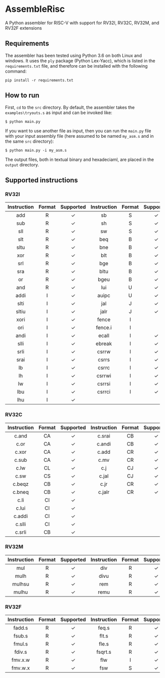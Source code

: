 # AssembleRisc
A Python assembler for RISC-V with support for RV32I, RV32C, RV32M, and RV32F extensions


## Requirements
The assembler has been tested using Python 3.6 on both Linux and windows. It uses the `ply` package (Python Lex-Yacc), which is listed in the `requirements.txt` file, and therefore can be installed with the following command:

`pip install -r requirements.txt`

## How to run
First, `cd` to the `src` directory. By default, the assembler takes the `examples\tryouts.s` as input and can be invoked like:

    $ python main.py

If you want to use another file as input, then you can run the `main.py` file with your input assembly file (here assumed to be named `my_asm.s` and in the same `src` directory):

    $ python main.py -i my_asm.s

The output files, both in textual binary and hexadeciaml, are placed in the `output` directory.


## Supported instructions
### RV32I
| Instruction | Format | Supported | Instruction | Format | Supported | 
|:-----------:|:------:|:---------:|:-----------:|:------:|:---------:|
|     add     |   R    |  &check;  |     sb      |   S    |  &check;  |
|     sub     |   R    |  &check;  |     sh      |   S    |  &check;  |
|     sll     |   R    |  &check;  |     sw      |   S    |  &check;  |
|     slt     |   R    |  &check;  |     beq     |   B    |  &check;  |
|    sltu     |   R    |  &check;  |     bne     |   B    |  &check;  |
|     xor     |   R    |  &check;  |     blt     |   B    |  &check;  |   
|     srl     |   R    |  &check;  |     bge     |   B    |  &check;  |   
|     sra     |   R    |  &check;  |    bltu     |   B    |  &check;  |   
|     or      |   R    |  &check;  |    bgeu     |   B    |  &check;  | 
|     and     |   R    |  &check;  |     lui     |   U    |  &check;  | 
|    addi     |   I    |  &check;  |    auipc    |   U    |  &check;  | 
|    slti     |   I    |  &check;  |     jal     |   J    |  &check;  | 
|    sltiu    |   I    |  &check;  |    jalr     |   J    |  &check;  | 
|    xori     |   I    |  &check;  |    fence    |   I    |    |   
|     ori     |   I    |  &check;  |   fence.i   |   I    |    | 
|    andi     |   I    |  &check;  |    ecall    |   I    |  &check;  |  
|    slli     |   I    |  &check;  |   ebreak    |   I    |  &check;  |  
|    srli     |   I    |  &check;  |    csrrw    |   I    |  &check;  |  
|    srai     |   I    |  &check;  |    csrrs    |   I    |  &check;  | 
|     lb      |   I    |  &check;  |    csrrc    |   I    |  &check;  | 
|     lh      |   I    |  &check;  |   csrrwi    |   I    |  &check;  | 
|     lw      |   I    |  &check;  |   csrrsi    |   I    |  &check;  | 
|     lbu     |   I    |  &check;  |   csrrci    |   I    |  &check;  | 
|     lhu     |   I    |  &check;  |   

### RV32C
| Instruction | Format | Supported | Instruction | Format | Supported | 
|:-----------:|:------:|:---------:|:-----------:|:------:|:---------:|
|    c.and    |   CA   |  &check;  |   c.srai    |   CB   |  &check;  |
|    c.or     |   CA   |  &check;  |   c.andi    |   CB   |  &check;  |
|    c.xor    |   CA   |  &check;  |    c.add    |   CR   |  &check;  |
|    c.sub    |   CA   |  &check;  |    c.mv     |   CR   |  &check;  |
|    c.lw     |   CL   |  &check;  |     c.j     |   CJ   |  &check;  |
|    c.sw     |   CS   |  &check;  |    c.jal    |   CJ   |  &check;  |
|   c.beqz    |   CB   |  &check;  |    c.jr     |   CR   |  &check;  | 
|   c.bneq    |   CB   |  &check;  |   c.jalr    |   CR   |  &check;  | 
|    c.li     |   CI   |  &check;  | 
|    c.lui    |   CI   |  &check;  | 
|   c.addi    |   CI   |  &check;  | 
|   c.slli    |   CI   |  &check;  | 
|   c.srli    |   CB   |  &check;  |

### RV32M
| Instruction | Format | Supported | Instruction | Format | Supported | 
|:-----------:|:------:|:---------:|:-----------:|:------:|:---------:|
|     mul     |   R    |  &check;  |     div     |   R    |  &check;  |
|    mulh     |   R    |  &check;  |    divu     |   R    |  &check;  |
|   mulhsu    |   R    |  &check;  |     rem     |   R    |  &check;  |
|    mulhu    |   R    |  &check;  |    remu     |   R    |  &check;  |

### RV32F
| Instruction | Format | Supported | Instruction | Format | Supported | 
|:-----------:|:------:|:---------:|:-----------:|:------:|:---------:|
|   fadd.s    |   R    |  &check;  |    feq.s    |   R    |  &check;  |
|   fsub.s    |   R    |  &check;  |    flt.s    |   R    |  &check;  |    
|   fmul.s    |   R    |  &check;  |    fle.s    |   R    |  &check;  |    
|   fdiv.s    |   R    |  &check;  |   fsqrt.s   |   R    |  &check;  | 
|   fmv.x.w   |   R    |  &check;  |     flw     |   I    |  &check;  |   
|   fmv.w.x   |   R    |  &check;  |     fsw     |   S    |  &check;  | 
